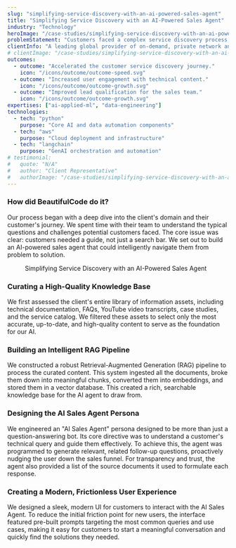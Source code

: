 ```yaml
---
slug: "simplifying-service-discovery-with-an-ai-powered-sales-agent"
title: "Simplifying Service Discovery with an AI-Powered Sales Agent"
industry: "Technology"
heroImage: "/case-studies/simplifying-service-discovery-with-an-ai-powered-sales-agent/hero-image.svg"
problemStatement: "Customers faced a complex service discovery process, struggling to map their technical problems to the right solutions from a vast catalog and documentation library."
clientInfo: "A leading global provider of on-demand, private network and cloud connectivity solutions."
# clientImage: "/case-studies/simplifying-service-discovery-with-an-ai-powered-sales-agent/client-logo.svg"
outcomes:
  - outcome: "Accelerated the customer service discovery journey."
    icon: "/icons/outcome/outcome-speed.svg"
  - outcome: "Increased user engagement with technical content."
    icon: "/icons/outcome/outcome-growth.svg"
  - outcome: "Improved lead qualification for the sales team."
    icon: "/icons/outcome/outcome-growth.svg"
expertises: ["ai-applied-ml", "data-engineering"]
technologies:
  - tech: "python"
    purpose: "Core AI and data automation components"
  - tech: "aws"
    purpose: "Cloud deployment and infrastructure"
  - tech: "langchain"
    purpose: "GenAI orchestration and automation"
# testimonial:
#   quote: "N/A"
#   author: "Client Representative"
#   authorImage: "/case-studies/simplifying-service-discovery-with-an-ai-powered-sales-agent/client-author.svg"
---
```


### How did BeautifulCode do it?

Our process began with a deep dive into the client's domain and their customer's journey. We spent time with their team to understand the typical questions and challenges potential customers faced. The core issue was clear: customers needed a guide, not just a search bar. We set out to build an AI-powered sales agent that could intelligently navigate them from problem to solution.

<figure>
  <img src="/case-studies/simplifying-service-discovery-with-an-ai-powered-sales-agent/simplifying-service-discovery-with-an-ai-powered-sales-agent.png" alt="" />
  <figcaption>
    Simplifying Service Discovery with an AI-Powered Sales Agent
  </figcaption>
</figure>

### Curating a High-Quality Knowledge Base

We first assessed the client's entire library of information assets, including technical documentation, FAQs, YouTube video transcripts, case studies, and the service catalog. We filtered these assets to select only the most accurate, up-to-date, and high-quality content to serve as the foundation for our AI.

### Building an Intelligent RAG Pipeline

We constructed a robust Retrieval-Augmented Generation (RAG) pipeline to process the curated content. This system ingested all the documents, broke them down into meaningful chunks, converted them into embeddings, and stored them in a vector database. This created a rich, searchable knowledge base for the AI agent to draw from.

### Designing the AI Sales Agent Persona

We engineered an "AI Sales Agent" persona designed to be more than just a question-answering bot. Its core directive was to understand a customer's technical query and guide them effectively. To achieve this, the agent was programmed to generate relevant, related follow-up questions, proactively nudging the user down the sales funnel. For transparency and trust, the agent also provided a list of the source documents it used to formulate each response.

### Creating a Modern, Frictionless User Experience

We designed a sleek, modern UI for customers to interact with the AI Sales Agent. To reduce the initial friction point for new users, the interface featured pre-built prompts targeting the most common queries and use cases, making it easy for customers to start a meaningful conversation and quickly find the solutions they needed.
